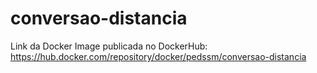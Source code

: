 # conversao-distancia

Link da Docker Image publicada no DockerHub:
https://hub.docker.com/repository/docker/pedssm/conversao-distancia
